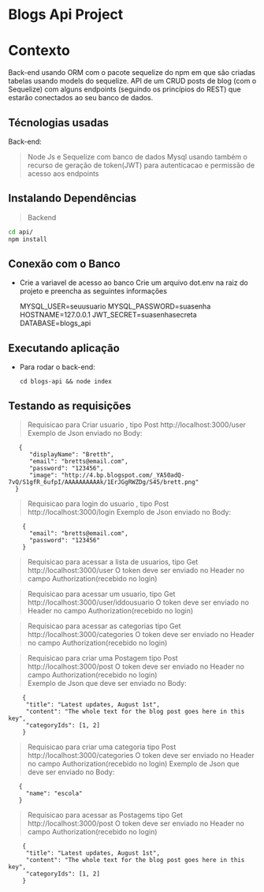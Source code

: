 
# Blogs Api Project

# Contexto
Back-end usando ORM com o pacote sequelize do npm em que são criadas tabelas usando models do sequelize.
   API de um CRUD posts de blog (com o Sequelize) com alguns endpoints (seguindo os princípios do REST) que estarão conectados ao seu banco de dados.


## Técnologias usadas

Back-end:
>  Node Js e Sequelize com banco de dados Mysql usando também o recurso de geração de token(JWT) para autenticacao e permissão de acesso aos endpoints 


## Instalando Dependências

> Backend

```bash
cd api/ 
npm install
``` 

## Conexão com o Banco

*  Crie a variavel de acesso ao banco 
    Crie um arquivo dot.env na raiz do projeto e preencha as seguintes informações 
    
    MYSQL_USER=seuusuario
    MYSQL_PASSWORD=suasenha
    HOSTNAME=127.0.0.1
    JWT_SECRET=suasenhasecreta
    DATABASE=blogs_api
    
    
## Executando aplicação

* Para rodar o back-end:

  ```
  cd blogs-api && node index
  ```

## Testando as requisições

>  Requisicao para Criar usuario , tipo Post http://localhost:3000/user
      Exemplo de Json enviado no Body:
      
  ``` 
     {
        "displayName": "Bretth",
        "email": "bretts@email.com",
        "password": "123456",
        "image": "http://4.bp.blogspot.com/_YA50adQ-7vQ/S1gfR_6ufpI/AAAAAAAAAAk/1ErJGgRWZDg/S45/brett.png"
    }
  ```
> Requisicao para login do usuario , tipo Post http://localhost:3000/login
      Exemplo de Json enviado no Body:
     
  ```  
      {
        "email": "bretts@email.com",
        "password": "123456"
      }     

  ``` 
   
  
> Requisicao para acessar a  lista de usuarios, tipo Get http://localhost:3000/user
      O token deve ser enviado no Header no campo Authorization(recebido no login)  


> Requisicao para acessar um usuario, tipo Get http://localhost:3000/user/iddousuario
      O token deve ser enviado no Header no campo Authorization(recebido no login)
      

> Requisicao para acessar as categorias tipo Get http://localhost:3000/categories
      O token deve ser enviado no Header no campo Authorization(recebido no login) 

     

> Requisicao para criar uma Postagem  tipo Post http://localhost:3000/post
       O token deve ser enviado no Header no campo Authorization(recebido no login)        
       Exemplo de Json que deve ser enviado no Body:
       
   ```      
       {
        "title": "Latest updates, August 1st",
        "content": "The whole text for the blog post goes here in this key",
        "categoryIds": [1, 2]
       }
   ``` 
     
> Requisicao para criar uma categoria tipo Post http://localhost:3000/categories
      O token deve ser enviado no Header no campo Authorization(recebido no login)
      Exemplo de Json que deve ser enviado no Body:
   ```   
      {
        "name": "escola"
      }
   ```     
     
> Requisicao para acessar as Postagems tipo Get http://localhost:3000/post
       O token deve ser enviado no Header no campo Authorization(recebido no login)
   ```      
       {
        "title": "Latest updates, August 1st",
        "content": "The whole text for the blog post goes here in this key",
        "categoryIds": [1, 2]
       }
   ```   
     
     

